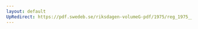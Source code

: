 ```yaml
---
layout: default
UpRedirect: https://pdf.swedeb.se/riksdagen-volumeG-pdf/1975/reg_1975__reg_02/reg_1975__reg_02_0122.pdf
---
```

